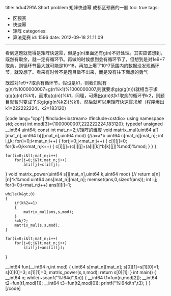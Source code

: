 title: hdu4291A Short problem 矩阵快速幂 成都区预赛的一题
toc: true
tags:
  - 区预赛
  - 快速幂
  - 矩阵
categories:
  - 算法竞赛
id: 1596
date: 2012-09-18 21:11:09
---

看到这题就觉得是矩阵快速幂，但是g(n)里面还有g(n)不好处理。其实应该想到，既然有取余，就一定有循环节。再做的时候想到会有循环节了，但想到是对1e9+7取余，则循环节最大就可能是10^18，再加上爆了10^7范围内的数据没发现循环节，就没想了。看来有时候不是题目做不出来，而是没有往下面想的勇气

既然对1e9+7取余有循环节，假设是k1，则我们就有g(n)%1000000007=g(n%k1)%1000000007,则就要求g(g(g(n)))就相当于求g(g(g(n))%k1)，而求g(g(n))%k1，同理，可爆出g(n)对k1取余的循环节k2，则题目就暂时变成了求g(g(g(n%k2))%k1)，然后就可以用矩阵快速幂求解（程序爆出k1=222222224，k2=183120）

[code lang="cpp"]
#include&lt;iostream&gt;
#include&lt;cstdio&gt;
using namespace std;
const int mod[3]={1000000007,222222224,183120};
typedef unsigned __int64 uint64;
const int mat_n=2;//矩阵的维度
void matrix_mul(uint64 a[][mat_n],uint64 b[][mat_n],uint64 mod)
{//a=a*b
	uint64 c[mat_n][mat_n];
	int i,j,k;
	for(i=0;i&lt;mat_n;i++)
	{
		for(j=0;j&lt;mat_n;j++)
		{
			c[i][j]=0;
			for(k=0;k&lt;mat_n;k++)
			{
				c[i][j]=(c[i][j]+(a[i][k]*b[k][j])%mod)%mod;
			}
		}
	}

	for(i=0;i&lt;mat_n;i++)
		for(j=0;j&lt;mat_n;j++)
			a[i][j]=c[i][j];
}
void matrix_power(uint64 s[][mat_n],uint64 k,uint64 mod)
{// return s[n][n]^k%mod
	uint64 ans[mat_n][mat_n];
	memset(ans,0,sizeof(ans));
	int i,j;
	for(i=0;i&lt;mat_n;i++)
		ans[i][i]=1;

	while(k&gt;0)
	{
		if(k%2==1)
		{
			matrix_mul(ans,s,mod);
		}
		k=k/2;
		matrix_mul(s,s,mod);
	}

	for(i=0;i&lt;mat_n;i++)
		for(j=0;j&lt;mat_n;j++)
			s[i][j]=ans[i][j];
}

__int64 fun(__int64 n,int mod)
{
	uint64 s[mat_n][mat_n];
	s[0][1]=s[1][0]=1;
	s[0][0]=3;
	s[1][1]=0;
	matrix_power(s,n,mod);
	return s[0][1];
}
int main()
{
	__int64 n;
	while(~scanf(&quot;%I64d&quot;,&amp;n))
	{
		__int64 t1=fun(n,mod[2]);
		__int64 t2=fun(t1,mod[1]);
		__int64 t3=fun(t2,mod[0]);
		printf(&quot;%I64d\n&quot;,t3);
	}
}
[/code]